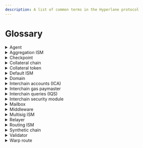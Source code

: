 ```yaml
---
description: A list of common terms in the Hyperlane protocol
---
```


# Glossary

<details>

<summary>Agent</summary>

Hyperlane [agents](../protocol/agents/ "mention") are off-chain actors that read and write Hyperlane smart contract state.

Example agents include [validators](../operators/validators/ "mention") and [relayer.md](../protocol/agents/relayer.md "mention").

</details>

<details>

<summary>Aggregation ISM</summary>

The [aggregation-ism.md](../protocol/sovereign-consensus/aggregation-ism.md "mention") is a type of interchain security module that aggregates security from many [sovereign-consensus](../protocol/sovereign-consensus/ "mention") (ISMs) by requiring that `m` of `n` ISMs verify a particular interchain message.

</details>

<details>

<summary>Checkpoint</summary>

A checkpoint is a (merkle root, index) tuple, corresponding to the state of the [#mailbox](glossary.md#mailbox "mention")incremental merkle tree at a particular point in time.

Checkpoints signatures by [#validator](glossary.md#validator "mention")s are used in [#multisig-ism](glossary.md#multisig-ism "mention")s.

</details>

<details>

<summary>Collateral chain</summary>

For a [#warp-route](glossary.md#warp-route "mention"), the chain on which the [#collateral-token](glossary.md#collateral-token "mention") is deposited into the warp route.\
\
Read more about [deploy-warp-route](../deploy/deploy-warp-route/ "mention")

</details>

<details>

<summary>Collateral token</summary>

For a [#warp-route](glossary.md#warp-route "mention"), the token which is deposited on the [#collateral-chain](glossary.md#collateral-chain "mention") to create a wrapped token on a remote [#synthetic-chain](glossary.md#synthetic-chain "mention").

Read more about [deploy-warp-route](../deploy/deploy-warp-route/ "mention")

</details>

<details>

<summary>Default ISM</summary>

The [#interchain-security-module](glossary.md#interchain-security-module "mention") that will be used to verify inbound messages if the message recipient has not specified their own ISM.\
\
See [security.md](security.md "mention") to see the current configurations.

</details>

<details>

<summary>Domain</summary>

A unique identifier for a particular chain, used by the Hyperlane protocol to determine message origin and destination.\
\
May be the same as the EVM chain ID, but isn't always. See [domains.md](domains.md "mention") for a list of known Hyperlane domain IDs.

</details>

<details>

<summary>Interchain accounts (ICA)</summary>

A [#middleware](glossary.md#middleware "mention") smart contract that allows users to make interchain smart contract calls.\
\
For example, DAOs can use interchain accounts to own contracts on remote chains.\
\
See [accounts.md](../apis-and-sdks/accounts.md "mention") for more information.

</details>

<details>

<summary>Interchain gas paymaster</summary>

A smart contract deployed by a [#relayer](glossary.md#relayer "mention") that accepts payments on an origin chain for message delivery on destination chains.\
\
See [interchain-gas-payments.md](../protocol/interchain-gas-payments.md "mention") for more information

</details>

<details>

<summary>Interchain queries (IQS)</summary>

A [#middleware](glossary.md#middleware "mention") smart contract that allows users to make interchain view calls.\
\
For example, smart contracts can use interchain queries to look up oracle exchange rates or token balances from a remote chain.\
\
See [query.md](../apis/query.md "mention") for more information.

</details>

<details>

<summary>Interchain security module</summary>

[sovereign-consensus](../protocol/sovereign-consensus/ "mention") (ISMs) are smart contracts that provide security to Hyperlane's interchain [messaging-api](../apis/messaging-api/ "mention").\
\
ISMs are responsible for verifying that interchain messages being delivered on the destination chain were _actually sent_ on the origin chain.

</details>

<details>

<summary>Mailbox</summary>

Arguably the most important Hyperlane smart contract, the [messaging.md](../protocol/messaging.md "mention") exposes an API that developers can use to [send.md](../apis/messaging-api/send.md "mention") and [receive.md](../apis/messaging-api/receive.md "mention") interchain messages.

</details>

<details>

<summary>Middleware</summary>

A smart contract that sends and receives messages, and exposes a developer facing API. Developers are expected use this API instead of interacting directly with the [#mailbox](glossary.md#mailbox "mention"). \
\
Example middlewares include [#interchain-accounts-ica](glossary.md#interchain-accounts-ica "mention") and [#interchain-queries-iqs](glossary.md#interchain-queries-iqs "mention")

</details>

<details>

<summary>Multisig ISM</summary>

The [multisig-ism.md](../protocol/sovereign-consensus/multisig-ism.md "mention") is a type of [#interchain-security-module](glossary.md#interchain-security-module "mention") that uses `m` of `n` [#validator](glossary.md#validator "mention") signatures in order to verify a particular interchain message.

</details>

<details>

<summary>Relayer</summary>

[relayer.md](../protocol/agents/relayer.md "mention") are Hyperlane [#agent](glossary.md#agent "mention")s responsible for delivering messages from their origin chain(s) to their destination chain(s).\
\
Relayers are untrusted, and anyone can operate a relayer.

</details>

<details>

<summary>Routing ISM</summary>

The Routing ISM is a type of [#interchain-security-module](glossary.md#interchain-security-module "mention") that defers to a different ISM depending on the message being delivered.\
\
For example, a Routing ISM could use a different ISM depending on the origin chain from which the message was sent.

</details>

<details>

<summary>Synthetic chain</summary>

For a [#warp-route](glossary.md#warp-route "mention"), a chain on which wrapped tokens are minted. These wrapped tokens are backed by [#collateral-token](glossary.md#collateral-token "mention")s that have been locked on the [#collateral-chain](glossary.md#collateral-chain "mention").\
\
Read more about [deploy-warp-route](../deploy/deploy-warp-route/ "mention")

</details>

<details>

<summary>Validator</summary>

[validators.md](../protocol/agents/validators.md "mention") are Hyperlane [#agent](glossary.md#agent "mention")s responsible for attesting to messages sent from an origin chain.\
\
[#multisig-ism](glossary.md#multisig-ism "mention")s use validator signatures to provide security for inbound messages.

</details>

<details>

<summary>Warp route</summary>

[deploy-warp-route](../deploy/deploy-warp-route/ "mention") are Hyperlane's take on the concept of token bridging, allowing you to permissionlessly transfer any ERC20-like asset to any chain via Hyperlane.

</details>
